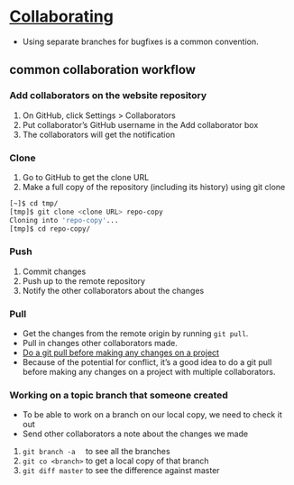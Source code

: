 # [Collaborating](http://www.learnenough.com/git-tutorial#sec-collaborating)

- Using separate branches for bugfixes is a common convention.

## common collaboration workflow

### Add collaborators on the website repository
1. On GitHub, click Settings > Collaborators
2. Put collaborator’s GitHub username in the Add collaborator box
3. The collaborators will get the notification

### Clone

1. Go to GitHub to get the clone URL
2. Make a full copy of the repository (including its history) using git clone

```bash
[~]$ cd tmp/
[tmp]$ git clone <clone URL> repo-copy
Cloning into 'repo-copy'...
[tmp]$ cd repo-copy/
```

### Push
1. Commit changes
2. Push up to the remote repository
3. Notify the other collaborators about the changes

### Pull
- Get the changes from the remote origin by running `git pull`.
- Pull in changes other collaborators made.
- [Do a git pull before making any changes on a project](http://www.learnenough.com/git-tutorial#sec-merge_conflicts)
- Because of the potential for conflict, it’s a good idea to do a git pull before making any changes on a project with multiple collaborators.

### Working on a topic branch that someone created

- To be able to work on a branch on our local copy, we need to check it out
- Send other collaborators a note about the changes we made

1. `git branch -a  ` to see all the branches
2. `git co <branch>` to get a local copy of that branch
3. `git diff master` to see the difference against master

